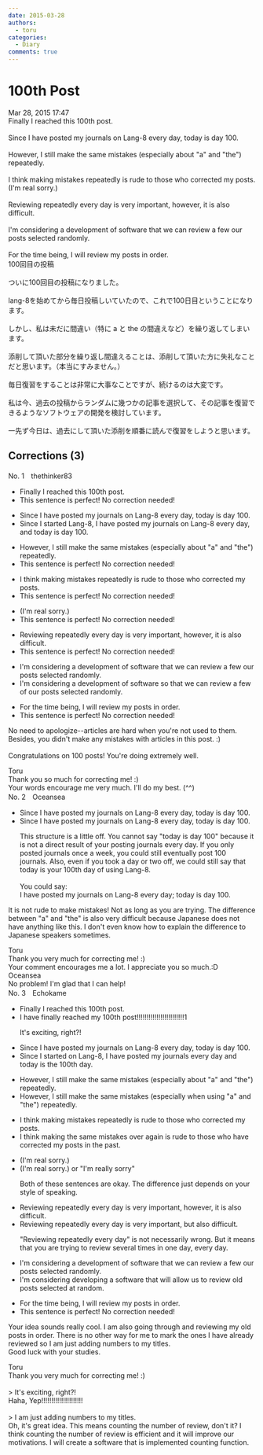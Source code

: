 ```yaml
---
date: 2015-03-28
authors:
  - toru
categories:
  - Diary
comments: true
---
```


# 100th Post
<div class="date">Mar 28, 2015 17:47</div>
<div id="post"><div id="body_show_ori">
Finally I reached this 100th post.<br/><br/>Since I have posted my journals on Lang-8 every day, today is day 100.<br/><br/>However, I still make the same mistakes (especially about "a" and "the") repeatedly.<br/><br/>I think making mistakes repeatedly is rude to those who corrected my posts. <br/>(I'm real sorry.)<br/><br/>Reviewing repeatedly every day is very important, however, it is also difficult.<br/><br/>I'm considering a development of software that we can review a few our posts selected randomly.<br/><br/>For the time being, I will review my posts in order.
</div></div>

<!-- more -->

<div id="post_ja"><div id="body_show_mo">
100回目の投稿<br/><br/>ついに100回目の投稿になりました。<br/><br/>lang-8を始めてから毎日投稿しいていたので、これで100日目ということになります。<br/><br/>しかし、私は未だに間違い（特に a と the の間違えなど）を繰り返してしまいます。<br/><br/>添削して頂いた部分を繰り返し間違えることは、添削して頂いた方に失礼なことだと思います。（本当にすみません。）<br/><br/>毎日復習をすることは非常に大事なことですが、続けるのは大変です。<br/><br/>私は今、過去の投稿からランダムに幾つかの記事を選択して、その記事を復習できるようなソフトウェアの開発を検討しています。<br/><br/>一先ず今日は、過去にして頂いた添削を順番に読んで復習をしようと思います。
</div></div>

## Corrections (3)
<div id="block"><div class="first_name"> No. 1　<span class="just_name">thethinker83</span></div><div id="block2">
<ul class="correction_field">
<li class="incorrect">Finally I reached this 100th post.</li>
<li class="corrected perfect">This sentence is perfect! No correction needed!</li>
</ul>
<ul class="correction_field">
<li class="incorrect">Since I have posted my journals on Lang-8 every day, today is day 100.</li>
<li class="corrected correct">
Since <span class="f_blue">I started Lang-8, </span>I have posted my journals <span class="f_red"><span class="sline">on Lang-8</span></span> every day, <span class="f_blue">and </span>today is day 100.
</li>
</ul>
<ul class="correction_field">
<li class="incorrect">However, I still make the same mistakes (especially about "a" and "the") repeatedly.</li>
<li class="corrected perfect">This sentence is perfect! No correction needed!</li>
</ul>
<ul class="correction_field">
<li class="incorrect">I think making mistakes repeatedly is rude to those who corrected my posts.</li>
<li class="corrected perfect">This sentence is perfect! No correction needed!</li>
</ul>
<ul class="correction_field">
<li class="incorrect">(I'm real sorry.)</li>
<li class="corrected perfect">This sentence is perfect! No correction needed!</li>
</ul>
<ul class="correction_field">
<li class="incorrect">Reviewing repeatedly every day is very important, however, it is also difficult.</li>
<li class="corrected perfect">This sentence is perfect! No correction needed!</li>
</ul>
<ul class="correction_field">
<li class="incorrect">I'm considering a development of software that we can review a few our posts selected randomly.</li>
<li class="corrected correct">
I'm considering a development of software <span class="f_blue">so </span>that we can review a few <span class="f_blue">of </span>our posts selected randomly.
</li>
</ul>
<ul class="correction_field">
<li class="incorrect">For the time being, I will review my posts in order.</li>
<li class="corrected perfect">This sentence is perfect! No correction needed!</li>
</ul>
<p class="comment_small">
 No need to apologize--articles are hard when you're not used to them.  Besides, you didn't make any mistakes with articles in this post.  :)
 <br/>
 <br/>
 Congratulations on 100 posts!  You're doing extremely well.
</p>

</div><div class="name"><span class="just_name">Toru</span><br>
Thank you so much for correcting me! :)<br/>Your words encourage me very much. I'll do my best. (^^)
</div>
</div>
<div id="block"><div class="first_name"> No. 2　<span class="just_name">Oceansea</span></div><div id="block2">
<ul class="correction_field">
<li class="incorrect">Since I have posted my journals on Lang-8 every day, today is day 100.</li>
<li class="corrected correct">
Since I have posted my journals on Lang-8 every day, <span class="f_gray">today is day 100</span>.
<p class="correction_comment">This structure is a little off. You cannot say "today is day 100" because it is not a direct result of your posting journals every day. If you only posted journals once a week, you could still eventually post 100 journals. Also, even if you took a day or two off, we could still say that today is your 100th day of using Lang-8.<br/><br/>You could say:<br/>I have posted my journals on Lang-8 every day; today is day 100.</p>
</li>
</ul>
<p class="comment_small">
 It is not rude to make mistakes! Not as long as you are trying. The difference between "a" and "the" is also very difficult because Japanese does not have anything like this. I don't even know how to explain the difference to Japanese speakers sometimes.
</p>

</div><div class="name"><span class="just_name">Toru</span><br>
Thank you very much for correcting me! :)<br/>Your comment encourages me a lot. I appreciate you so much.:D
</div>
<div class="name"><span class="just_name">Oceansea</span><br>
No problem! I'm glad that I can help!
</div>
</div>
<div id="block"><div class="first_name"> No. 3　<span class="just_name">Echokame</span></div><div id="block2">
<ul class="correction_field">
<li class="incorrect">Finally I reached this 100th post.</li>
<li class="corrected correct">
<span class="f_red">I have f</span>inally reached <span class="f_red">my </span>100th post<span class="f_red">!!!!!!!!!!!!!!!!!!!!!!!!1</span>
<p class="correction_comment">It's exciting, right?!</p>
</li>
</ul>
<ul class="correction_field">
<li class="incorrect">Since I have posted my journals on Lang-8 every day, today is day 100.</li>
<li class="corrected correct">
Since I <span class="f_red">started on Lang-8, I </span>have posted my journals every day <span class="f_red">and </span>today is <span class="f_red">the 100th day</span>.
</li>
</ul>
<ul class="correction_field">
<li class="incorrect">However, I still make the same mistakes (especially about "a" and "the") repeatedly.</li>
<li class="corrected correct">
However, I still make the same mistakes (especially <span class="f_red">when using</span> "a" and "the") repeatedly.
</li>
</ul>
<ul class="correction_field">
<li class="incorrect">I think making mistakes repeatedly is rude to those who corrected my posts.</li>
<li class="corrected correct">
I think making <span class="f_red">the same </span>mistakes <span class="f_red">over again</span> is rude to those who <span class="f_red">have </span>corrected my posts <span class="f_red">in the past</span>.
</li>
</ul>
<ul class="correction_field">
<li class="incorrect">(I'm real sorry.)</li>
<li class="corrected correct">
(I'm real sorry.) <span class="f_blue">or "I'm really sorry"</span>
<p class="correction_comment">Both of these sentences are okay. The difference just depends on your style of speaking.</p>
</li>
</ul>
<ul class="correction_field">
<li class="incorrect">Reviewing repeatedly every day is very important, however, it is also difficult.</li>
<li class="corrected correct">
Reviewing <span class="sline"><span class="f_red">repeatedly </span></span>every day is very important, <span class="f_red">but</span> also difficult.
<p class="correction_comment">"Reviewing repeatedly every day" is not necessarily wrong. But it means that you are trying to review several times in one day, every day.</p>
</li>
</ul>
<ul class="correction_field">
<li class="incorrect">I'm considering a development of software that we can review a few our posts selected randomly.</li>
<li class="corrected correct">
I'm considering <span class="f_red">developing a</span> software that <span class="f_red">will allow us to</span> review <span class="f_red">old</span> posts <span class="f_red">selected at random.</span>
</li>
</ul>
<ul class="correction_field">
<li class="incorrect">For the time being, I will review my posts in order.</li>
<li class="corrected perfect">This sentence is perfect! No correction needed!</li>
</ul>
<p class="comment_small">
 Your idea sounds really cool. I am also going through and reviewing my old posts in order. There is no other way for  me to mark the ones I have already reviewed so I am just adding numbers to my titles.
 <br/>
 Good luck with your studies.
</p>

</div><div class="name"><span class="just_name">Toru</span><br>
Thank you very much for correcting me! :)<br/><br/>&gt; It's exciting, right?!<br/>Haha, Yep!!!!!!!!!!!!!!!!!!!!!<br/><br/>&gt; I am just adding numbers to my titles. <br/>Oh, it's great idea. This means counting the number of review, don't it? I think counting the number of review is efficient and it will improve our motivations. I will create a software that is implemented counting function.
</div>
</div>
